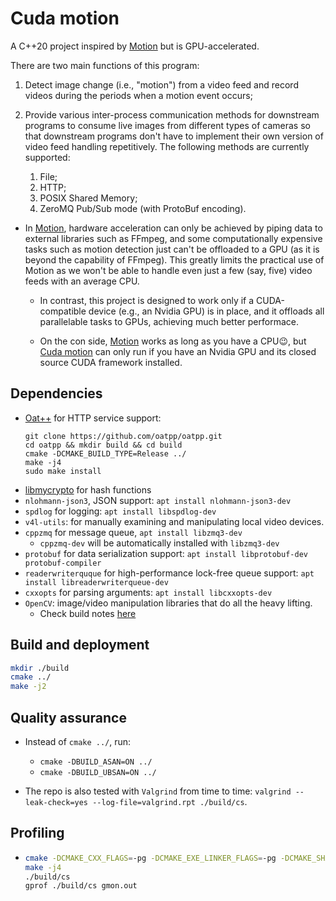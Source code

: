 # Cuda motion

A C++20 project inspired by
[Motion](https://github.com/Motion-Project/motion)
but is GPU-accelerated.

There are two main functions of this program:

1.  Detect image change (i.e., "motion") from a video feed and record videos
    during the periods when a motion event occurs;
1.  Provide various inter-process communication methods for downstream
    programs to consume live images from different types of cameras
    so that downstream programs don't have to implement their own version of
    video feed handling repetitively. The following methods are currently
    supported:

    1.  File;
    1.  HTTP;
    1.  POSIX Shared Memory;
    1.  ZeroMQ Pub/Sub mode (with ProtoBuf encoding).

- In [Motion](https://github.com/Motion-Project/motion), hardware acceleration
  can only be achieved by piping data to external libraries such as FFmpeg,
  and some computationally expensive tasks such as motion detection just
  can't be offloaded to a GPU (as it is beyond the capability of FFmpeg).
  This greatly limits the practical use of Motion as we won't be able to
  handle even just a few (say, five) video feeds with an average CPU.

  - In contrast, this project is designed to work only if a CUDA-compatible
    device (e.g., an Nvidia GPU) is in place, and it offloads all
    parallelable tasks to GPUs, achieving much better performace.

  - On the con side, [Motion](https://github.com/Motion-Project/motion) works
    as long as you have a CPU😉, but
    [Cuda motion](https://github.com/alex-lt-kong/cuda-motion) can only run if
    you have an Nvidia GPU and its closed source CUDA framework installed.

## Dependencies

- [Oat++](https://github.com/oatpp/) for HTTP service support:
  ```
  git clone https://github.com/oatpp/oatpp.git
  cd oatpp && mkdir build && cd build
  cmake -DCMAKE_BUILD_TYPE=Release ../
  make -j4
  sudo make install
  ```
- [libmycrypto](https://github.com/alex-lt-kong/libmycrypto) for hash functions
- `nlohmann-json3`, JSON support: `apt install nlohmann-json3-dev`
- `spdlog` for logging: `apt install libspdlog-dev`
- `v4l-utils`: for manually examining and manipulating local video devices.
- `cppzmq` for message queue, `apt install libzmq3-dev`
  - `cppzmq-dev` will be automatically installed with `libzmq3-dev`
- `protobuf` for data serialization support:
  `apt install libprotobuf-dev protobuf-compiler`
- `readerwriterquque` for high-performance lock-free queue support:
  `apt install libreaderwriterqueue-dev`
- `cxxopts` for parsing arguments: `apt install libcxxopts-dev`
- `OpenCV`: image/video manipulation libraries that do all the
  heavy lifting.
  - Check build notes [here](./helper/build-notes.md)

## Build and deployment

```bash
mkdir ./build
cmake ../
make -j2
```

## Quality assurance

- Instead of `cmake ../`, run:

  - `cmake -DBUILD_ASAN=ON ../`
  - `cmake -DBUILD_UBSAN=ON ../`

- The repo is also tested with `Valgrind` from time to time:
  `valgrind --leak-check=yes --log-file=valgrind.rpt ./build/cs`.

## Profiling

- ```bash
  cmake -DCMAKE_CXX_FLAGS=-pg -DCMAKE_EXE_LINKER_FLAGS=-pg -DCMAKE_SHARED_LINKER_FLAGS=-pg  ../
  make -j4
  ./build/cs
  gprof ./build/cs gmon.out
  ```

